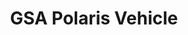 ---
highlight: "false" 
title: "GSA Polaris Vehicle"
description: "Polaris will be a small business governmentwide acquisition contract (GWAC) for acquiring customized information technology (IT) services and IT services-based solutions."
url-link: "https://www.gsa.gov/technology/it-contract-vehicles-and-purchasing-programs/governmentwide-acquisition-contracts/polarisr"
type: "HTML"
gov-only: "false"
is-external: "true"
publication-date: "July 01, 2023"
reading-time: "5"
resource-type: "information-slick"
filter: "contract-solutions"
audience: "contracts-acquisitions"
branded-offerings: "acquisition-policy-it-category"
---